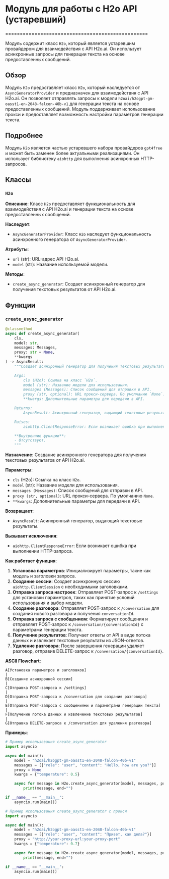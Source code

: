# Модуль для работы с H2o API (устаревший)
=================================================

Модуль содержит класс `H2o`, который является устаревшим провайдером для взаимодействия с API H2o.ai.
Он использует асинхронные запросы для генерации текста на основе предоставленных сообщений.

## Обзор

Модуль `H2o` предоставляет класс `H2o`, который наследуется от `AsyncGeneratorProvider` и предназначен для взаимодействия с API H2o.ai. Он позволяет отправлять запросы к модели `h2oai/h2ogpt-gm-oasst1-en-2048-falcon-40b-v1` для генерации текста на основе предоставленных сообщений. Модуль поддерживает использование прокси и предоставляет возможность настройки параметров генерации текста.

## Подробнее

Модуль `H2o` является частью устаревшего набора провайдеров `gpt4free` и может быть заменен более актуальными реализациями. Он использует библиотеку `aiohttp` для выполнения асинхронных HTTP-запросов.

## Классы

### `H2o`

**Описание**: Класс `H2o` предоставляет функциональность для взаимодействия с API H2o.ai и генерации текста на основе предоставленных сообщений.

**Наследует**:
- `AsyncGeneratorProvider`: Класс `H2o` наследует функциональность асинхронного генератора от `AsyncGeneratorProvider`.

**Атрибуты**:
- `url` (str): URL-адрес API H2o.ai.
- `model` (str): Название используемой модели.

**Методы**:
- `create_async_generator`: Создает асинхронный генератор для получения текстовых результатов от API H2o.ai.

## Функции

### `create_async_generator`

```python
@classmethod
async def create_async_generator(
    cls,
    model: str,
    messages: Messages,
    proxy: str = None,
    **kwargs
) -> AsyncResult:
    """Создает асинхронный генератор для получения текстовых результатов от API H2o.ai.

    Args:
        cls (H2o): Ссылка на класс `H2o`.
        model (str): Название модели для использования.
        messages (Messages): Список сообщений для отправки в API.
        proxy (str, optional): URL прокси-сервера. По умолчанию `None`.
        **kwargs: Дополнительные параметры для передачи в API.

    Returns:
        AsyncResult: Асинхронный генератор, выдающий текстовые результаты.

    Raises:
        aiohttp.ClientResponseError: Если возникает ошибка при выполнении HTTP-запроса.

    **Внутренние функции**:
    - Отсутствуют.
    """
```

**Назначение**: Создание асинхронного генератора для получения текстовых результатов от API H2o.ai.

**Параметры**:
- `cls` (H2o): Ссылка на класс `H2o`.
- `model` (str): Название модели для использования.
- `messages (Messages)`: Список сообщений для отправки в API.
- `proxy (str, optional)`: URL прокси-сервера. По умолчанию `None`.
- `**kwargs`: Дополнительные параметры для передачи в API.

**Возвращает**:
- `AsyncResult`: Асинхронный генератор, выдающий текстовые результаты.

**Вызывает исключения**:
- `aiohttp.ClientResponseError`: Если возникает ошибка при выполнении HTTP-запроса.

**Как работает функция**:

1. **Установка параметров**: Инициализирует параметры, такие как модель и заголовки запроса.
2. **Создание сессии**: Создает асинхронную сессию `aiohttp.ClientSession` с необходимыми заголовками.
3. **Отправка запроса настроек**: Отправляет POST-запрос к `/settings` для установки параметров, таких как принятие условий использования и выбор модели.
4. **Создание разговора**: Отправляет POST-запрос к `/conversation` для создания нового разговора и получения `conversationId`.
5. **Отправка запроса с сообщением**: Форматирует сообщения и отправляет POST-запрос к `/conversation/{conversationId}` с параметрами генерации текста.
6. **Получение результатов**: Получает ответы от API в виде потока данных и извлекает текстовые результаты из JSON-ответов.
7. **Удаление разговора**: После завершения генерации удаляет разговор, отправив DELETE-запрос к `/conversation/{conversationId}`.

**ASCII Flowchart**:

```
A[Установка параметров и заголовков]
|
B[Создание асинхронной сессии]
|
C[Отправка POST-запроса к /settings]
|
D[Отправка POST-запроса к /conversation для создания разговора]
|
E[Отправка POST-запроса с сообщениями и параметрами генерации текста]
|
F[Получение потока данных и извлечение текстовых результатов]
|
G[Отправка DELETE-запроса к /conversation для удаления разговора]
```

**Примеры**:

```python
# Пример использования create_async_generator
import asyncio

async def main():
    model = "h2oai/h2ogpt-gm-oasst1-en-2048-falcon-40b-v1"
    messages = [{"role": "user", "content": "Hello, how are you?"}]
    proxy = None
    kwargs = {"temperature": 0.5}

    async for message in H2o.create_async_generator(model, messages, proxy, **kwargs):
        print(message, end="")

if __name__ == "__main__":
    asyncio.run(main())
```
```python
# Пример использования create_async_generator с прокси
import asyncio

async def main():
    model = "h2oai/h2ogpt-gm-oasst1-en-2048-falcon-40b-v1"
    messages = [{"role": "user", "content": "Привет, как дела?"}]
    proxy = "http://your-proxy-url:your-proxy-port"
    kwargs = {"temperature": 0.7}

    async for message in H2o.create_async_generator(model, messages, proxy, **kwargs):
        print(message, end="")

if __name__ == "__main__":
    asyncio.run(main())
```